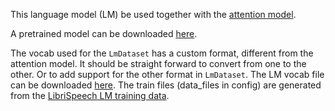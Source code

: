 This language model (LM) be used together with the [attention model](https://github.com/rwth-i6/returnn-experiments/tree/master/2018-asr-attention/librispeech/full-setup-attention).

A pretrained model can be downloaded [here](http://www-i6.informatik.rwth-aachen.de/~zeyer/models/librispeech/lm/bpe-10k/2018.irie.i512_m2048_m2048.sgd_b64_lr0_cl2.newbobabs.d0.2/).

The vocab used for the `LmDataset` has a custom format, different from the attention model.
It should be straight forward to convert from one to the other.
Or to add support for the other format in `LmDataset`. 
The LM vocab file can be downloaded [here](http://www-i6.informatik.rwth-aachen.de/~zeyer/models/librispeech/lm/bpe-10k/trans.bpe.vocab.lm.txt).
The train files (data_files in config) are generated from the [LibriSpeech LM training data](http://www.openslr.org/11/).
